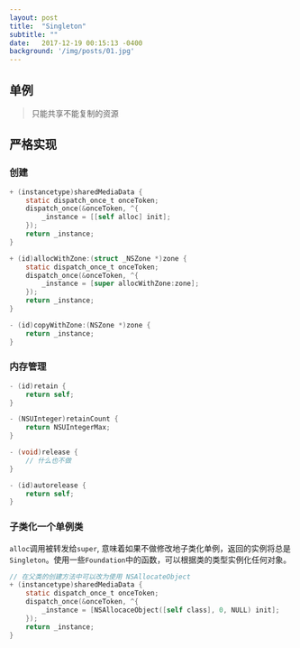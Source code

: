 ```yaml
---
layout: post
title:  "Singleton"
subtitle: ""
date:   2017-12-19 00:15:13 -0400
background: '/img/posts/01.jpg'
---
```


## 单例

> 只能共享不能复制的资源

## 严格实现
### 创建
```objective-c
+ (instancetype)sharedMediaData {
    static dispatch_once_t onceToken;
    dispatch_once(&onceToken, ^{
        _instance = [[self alloc] init];
    });
    return _instance;
}

+ (id)allocWithZone:(struct _NSZone *)zone {
    static dispatch_once_t onceToken;
    dispatch_once(&onceToken, ^{
        _instance = [super allocWithZone:zone];
    });
    return _instance;
}

- (id)copyWithZone:(NSZone *)zone {
    return _instance;
}

```
### 内存管理
~~~objective-c
- (id)retain {
	return self;
}

- (NSUInteger)retainCount {
	return NSUIntegerMax;
}

- (void)release {
	// 什么也不做
}

- (id)autorelease {
	return self;
}
~~~
### 子类化一个单例类
`alloc`调用被转发给`super`, 意味着如果不做修改地子类化单例，返回的实例将总是`Singleton`。使用一些`Foundation`中的函数，可以根据类的类型实例化任何对象。  

~~~objective-c
// 在父类的创建方法中可以改为使用 NSAllocateObject
+ (instancetype)sharedMediaData {
    static dispatch_once_t onceToken;
    dispatch_once(&onceToken, ^{
        _instance = [NSAllocaceObject([self class], 0, NULL) init];
    });
    return _instance;
}
~~~
